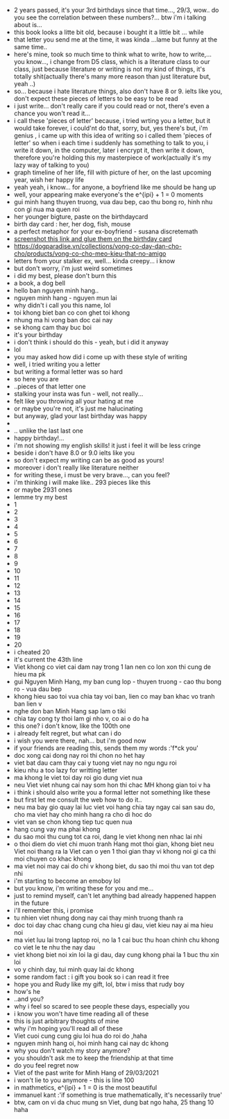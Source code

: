 - 2 years passed, it's your 3rd birthdays since that time..., 29/3, wow.. do you see the correlation between these numbers?... btw i'm i talking about is...
- this book looks a litte bit old, because i bought it a little bit ... while
- that letter you send me at the time, it was kinda ...lame but funny at the same time..
- here's mine, took so much time to think what to write, how to write,... you know..., i change from D5 class, which is a literature class to our class, just because literature or writing is not my kind of things, it's totally shit(actually there's many more reason than just literature but, yeah ..)
- so... because i hate literature things, also don't have 8 or 9. ielts like you, don't expect these pieces of letters to be easy to be read
- i just write... don't really care if you could read or not, there's even a chance you won't read it...
- i call these 'pieces of letter' because, i tried wrting you a letter, but it would take forever, i could'nt do that, sorry, but, yes there's but, i'm genius , i came up with this idea of writing so i called them 'pieces of letter' so when i each time i suddenly has something to talk to you, i write it down, in the computer, later i encrypt it, then write it down, therefore you're holding this my masterpiece of work(actually it's my lazy way of talking to you)
- graph timeline of her life, fill with picture of her, on the last upcoming year, wish her happy life
- yeah yeah, i know... for anyone, a boyfriend like me should be hang up
- well, your appearing make everyone's the e^{ipi} + 1 = 0 moments
- gui minh hang thuyen truong, vua dau bep, cao thu bong ro, hinh nhu con gi nua ma quen roi
- her younger bigture, paste on the birthdaycard
- birth day card : her, her dog, fish, mouse
- a perfect metaphor for your ex-boyfriend - susana discretemath
- [screenshot this link and glue them on the birthday card](https://www.google.com/search?client=firefox-b-d&q=what+to+write+in+happy+birthday+card)
- https://dogparadise.vn/collections/vong-co-day-dan-cho-cho/products/vong-co-cho-meo-kieu-that-no-amigo
- letters from your stalker ex, well... kinda creepy... i know
- but don't worry, i'm just weird sometimes
- i did my best, please don't burn this
- a book, a dog bell
- hello ban nguyen minh hang..
- nguyen minh hang - nguyen mun lai 
- why didn't i call you this name, lol
- toi khong biet ban co con ghet toi khong
- nhung ma hi vong ban doc cai nay
- se khong cam thay buc boi
- it's your birthday
- i don't think i should do this - yeah, but i did it anyway
- lol
- you may asked how did i come up with these style of writing
- well, i tried writing you a letter
- but writing a formal letter was so hard
- so here you are
- ..pieces of that letter one
- stalking your insta was fun - well, not really...
- felt like you throwing all your hating at me
- or maybe you're not, it's just me halucinating
- but anyway, glad your last birthday was happy
- 
- .. unlike the last last one
- happy birthday!...
- i'm not showing my english skills! it just i feel it will be less cringe
- beside i don't have 8.0 or 9.0 ielts like you
- so don't expect my writing can be as good as yours!
- moreover i don't really like literature neither
- for writing these, i must be very brave..., can you feel?
- i'm thinking i will make like.. 293 pieces like this
- or maybe 2931 ones
- lemme try my best
- 1
- 2
- 3
- 4
- 5
- 6
- 7
- 8
- 9
- 10
- 11
- 12
- 13
- 14
- 15
- 16
- 17
- 18
- 19
- 20
- i cheated 20
- it's current the 43th line
- Viet khong co viet cai dam nay trong 1 lan nen co lon xon thi cung de hieu ma pk
- gui Nguyen Minh Hang, my ban cung lop - thuyen truong - cao thu bong ro - vua dau bep
- khong hieu sao toi vua chia tay voi ban, lien co may ban khac vo tranh ban lien v
- nghe don ban Minh Hang sap lam o tiki
- chia tay cong ty thoi lam gi nho v, co ai o do ha
- this one? i don't know, like the 100th one
- i already felt regret, but what can i do
- i wish you were there, nah... but i'm good now
- if your friends are reading this, sends them my words :'f*ck you'
- doc xong cai dong nay roi thi chon no het hay
- viet bat dau cam thay cai y tuong viet nay no ngu ngu roi
- kieu nhu a too lazy for writting letter
- ma khong le viet toi day roi gio dung viet nua
- neu Viet viet nhung cai nay som hon thi chac MH khong gian toi v ha
- i think i should also write you a formal letter not something like these
- but first let me consult the web how to do it..
- neu ma bay gio quay lai luc viet voi hang chia tay ngay cai san sau do, cho ma viet hay cho minh hang ra cho di hoc do
- viet van se chon khong tiep tuc quen nua
- hang cung vay ma phai khong
- du sao moi thu cung tot ca roi, dang le viet khong nen nhac lai nhi
- o thoi diem do viet chi muon tranh Hang mot thoi gian, khong biet neu Viet noi thang ra la Viet can o yen 1 thoi gian thay vi khong noi gi ca thi moi chuyen co khac khong
- ma viet noi may cai do chi v khong biet, du sao thi moi thu van tot dep nhi
- i'm starting to become an emoboy lol
- but you know, i'm writing these for you and me...
- just to remind myself, can't let anything bad already happened happen in the future
- i'll remember this, i promise
- tu nhien viet nhung dong nay cai thay minh truong thanh ra
- doc toi day chac chang cung cha hieu gi dau, viet kieu nay ai ma hieu noi
- ma viet luu lai trong laptop roi, no la 1 cai buc thu hoan chinh chu khong co viet le te nhu the nay dau
- viet khong biet noi xin loi la gi dau, day cung khong phai la 1 buc thu xin loi 
- vo y chinh day, tui minh quay lai dc khong
- some random fact : i gift you book so i can read it free
- hope you and Rudy like my gift, lol, btw i miss that rudy boy
- how's he
- ..and you?
- why i feel so scared to see people these days, especially you
- i know you won't have time reading all of these
- this is just arbitrary thoughts of mine
- why i'm hoping you'll read all of these
- Viet cuoi cung cung giu loi hua do roi do ,haha
- nguyen minh hang oi, hoi minh hang cai nay dc khong
- why you don't watch my story anymore?
- you shouldn't ask me to keep the friendship at that time
- do you feel regret now
- Viet of the past write for Minh Hang of 29/03/2021
- i won't lie to you anymore - this is line 100
- in mathmetics, e^{ipi} + 1 = 0 is the most beautiful
- immanuel kant :'if something is true mathematically, it's necessarily true'
- btw, cam on vi da chuc mung sn Viet, dung bat ngo haha, 25 thang 10 haha
